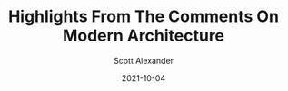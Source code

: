 ---
layout: podcast
title: "Highlights From The Comments On Modern Architecture"
author: Scott Alexander
description: https://astralcodexten.substack.com/p/highlights-from-the-comments-on-modern
date: 2021-10-04
length: 12658407
duration: 3164
guid: highlights-from-the-comments-on-modern
---